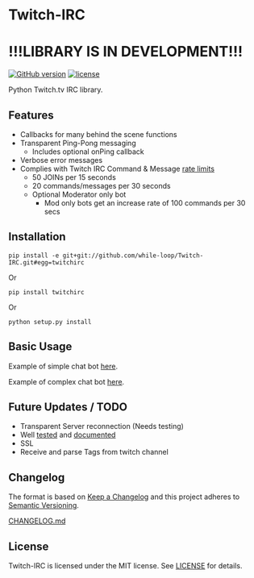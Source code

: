 Twitch-IRC
==========

# !!!LIBRARY IS IN DEVELOPMENT!!!

[![GitHub version](https://badge.fury.io/gh/while-loop%2FTwitch-IRC.svg)](https://badge.fury.io/gh/while-loop%2FTwitch-IRC) [![license](https://img.shields.io/github/license/mashape/apistatus.svg)](https://opensource.org/licenses/mit-license.php)   

Python Twitch.tv IRC library.

Features
--------
- Callbacks for many behind the scene functions
- Transparent Ping-Pong messaging
  - Includes optional onPing callback
- Verbose error messages
- Complies with Twitch IRC Command & Message [rate limits](https://help.twitch.tv/customer/portal/articles/1302780-twitch-irc)
    - 50 JOINs per 15 seconds
    - 20 commands/messages per 30 seconds
    - Optional Moderator only bot
        - Mod only bots get an increase rate of 100 commands per 30 secs

Installation
------------
    pip install -e git+git://github.com/while-loop/Twitch-IRC.git#egg=twitchirc
Or

    pip install twitchirc
Or

    python setup.py install

Basic Usage
-----------
Example of simple chat bot [here](docs/echo.py).

Example of complex chat bot [here](docs/example2.py).

Future Updates / TODO
---------------------
- Transparent Server reconnection (Needs testing)
- Well [tested](tests/) and [documented](docs/)
- SSL
- Receive and parse Tags from twitch channel

Changelog
---------

The format is based on [Keep a Changelog](http://keepachangelog.com/) 
and this project adheres to [Semantic Versioning](http://semver.org/).

[CHANGELOG.md](CHANGELOG.md)

License
-------
Twitch-IRC is licensed under the MIT license. See [LICENSE](LICENSE) for details.
